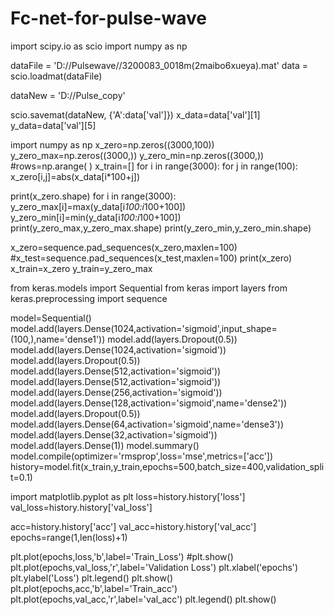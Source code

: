 # Fc-net-for-pulse-wave

import scipy.io as scio
import numpy as np
 
dataFile = 'D://Pulsewave//3200083_0018m(2maibo6xueya).mat'
data = scio.loadmat(dataFile)

dataNew = 'D://Pulse_copy'

scio.savemat(dataNew, {'A':data['val']})
x_data=data['val'][1]
y_data=data['val'][5]

import numpy as np
x_zero=np.zeros((3000,100))
y_zero_max=np.zeros((3000,))
y_zero_min=np.zeros((3000,))
#rows=np.arange( )
x_train=[]
for i in range(3000):
    for j in range(100):
        x_zero[i,j]=abs(x_data[i*100+j])
        
print(x_zero.shape)
for i in range(3000):
    y_zero_max[i]=max(y_data[i*100:i*100+100])
    y_zero_min[i]=min(y_data[i*100:i*100+100])
print(y_zero_max,y_zero_max.shape)
print(y_zero_min,y_zero_min.shape)

x_zero=sequence.pad_sequences(x_zero,maxlen=100)
#x_test=sequence.pad_sequences(x_test,maxlen=100)
print(x_zero)
x_train=x_zero
y_train=y_zero_max

from keras.models import Sequential
from keras import layers
from keras.preprocessing import sequence

model=Sequential()
model.add(layers.Dense(1024,activation='sigmoid',input_shape=(100,),name='dense1'))
model.add(layers.Dropout(0.5))
model.add(layers.Dense(1024,activation='sigmoid'))
model.add(layers.Dropout(0.5))
model.add(layers.Dense(512,activation='sigmoid'))
model.add(layers.Dense(512,activation='sigmoid'))
model.add(layers.Dense(256,activation='sigmoid'))
model.add(layers.Dense(128,activation='sigmoid',name='dense2'))
model.add(layers.Dropout(0.5))
model.add(layers.Dense(64,activation='sigmoid',name='dense3'))
model.add(layers.Dense(32,activation='sigmoid'))
model.add(layers.Dense(1))
model.summary()
model.compile(optimizer='rmsprop',loss='mse',metrics=['acc'])
history=model.fit(x_train,y_train,epochs=500,batch_size=400,validation_split=0.1)

import matplotlib.pyplot as plt
loss=history.history['loss']
val_loss=history.history['val_loss']

acc=history.history['acc']
val_acc=history.history['val_acc']
epochs=range(1,len(loss)+1)

plt.plot(epochs,loss,'b',label='Train_Loss')
#plt.show()
plt.plot(epochs,val_loss,'r',label='Validation Loss')
plt.xlabel('epochs')
plt.ylabel('Loss')
plt.legend()
plt.show()
plt.plot(epochs,acc,'b',label='Train_acc')
plt.plot(epochs,val_acc,'r',label='val_acc')
plt.legend()
plt.show()


